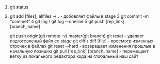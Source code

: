 1. git status
2. git add [files], allfiles -> . - добовляет файлы в stage
   3 git commit -m "commet"
   4 git log / git log --oneline
   5 git push [rep_link] [branch_name]

   git push origin(git remote -v) master(git branch)
   git reset - удаляет подготовленый файл со stage
   git diff / diff [file] - просмотр изменных строчек в файлах
   git reset --hard - возвращает изменения прошлые в начальную позицию
   git pull [rep_link] [branch_name] - перемещает ветку из локального редактора кода на глобальный наш сайт
